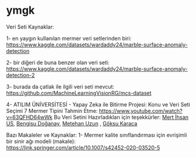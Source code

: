 # ymgk
Veri Seti Kaynaklar:

1- en yaygın kullanılan mermer veri setlerinden biri: https://www.kaggle.com/datasets/wardaddy24/marble-surface-anomaly-detection

2- bir diğeri de buna benzer olan veri seti: https://www.kaggle.com/datasets/wardaddy24/marble-surface-anomaly-detection-2

3- burada da çatlak ile ilgili veri seti mevcut: https://github.com/MachineLearningVisionRG/mcs-dataset

4- ATILIM ÜNİVERSİTESİ - Yapay Zeka ile Bitirme Projesi: Konu ve Veri Seti Seçimi 7 Mermer Tipini Tahmin Etme: https://www.youtube.com/watch?v=63QFHD64wWk
Bu Veri Setini Hazırladıkları için teşekkürler: 
[Mert İhsan US](https://www.linkedin.com/in/mertihsanus/),
[Bengisu Doğanay](https://www.linkedin.com/in/bengisu-doğanay/),
[Metehan Uzun](https://www.linkedin.com/in/metehanuzun/) ,
[Göksu Karaca](https://www.linkedin.com/in/göksu-karaca-205748182/)

Bazı Makaleler ve Kaynaklar:
1- Mermer kalite sınıflandırması için evrişimli bir sinir ağı modeli (makale): https://link.springer.com/article/10.1007/s42452-020-03520-5